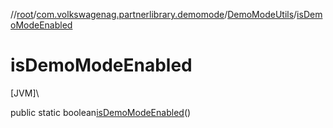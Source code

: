 //[root](../../../index.md)/[com.volkswagenag.partnerlibrary.demomode](../index.md)/[DemoModeUtils](index.md)/[isDemoModeEnabled](is-demo-mode-enabled.md)

# isDemoModeEnabled

[JVM]\

public static boolean[isDemoModeEnabled](is-demo-mode-enabled.md)()
